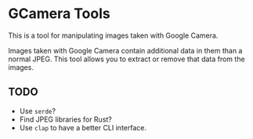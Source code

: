 # GCamera Tools

This is a tool for manipulating images taken with Google Camera.

Images taken with Google Camera contain additional data in them than a
normal JPEG. This tool allows you to extract or remove that data from
the images.


## TODO

* Use `serde`?
* Find JPEG libraries for Rust?
* Use `clap` to have a better CLI interface.